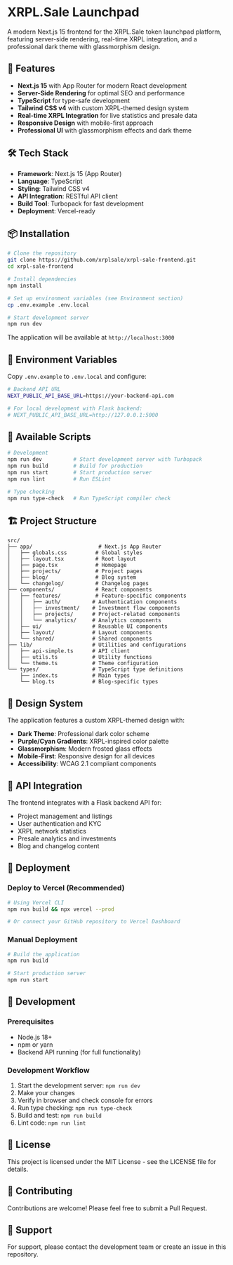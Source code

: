 # XRPL.Sale Launchpad

A modern Next.js 15 frontend for the XRPL.Sale token launchpad platform, featuring server-side rendering, real-time XRPL integration, and a professional dark theme with glassmorphism design.

## 🚀 Features

- **Next.js 15** with App Router for modern React development
- **Server-Side Rendering** for optimal SEO and performance
- **TypeScript** for type-safe development
- **Tailwind CSS v4** with custom XRPL-themed design system
- **Real-time XRPL Integration** for live statistics and presale data
- **Responsive Design** with mobile-first approach
- **Professional UI** with glassmorphism effects and dark theme

## 🛠 Tech Stack

- **Framework**: Next.js 15 (App Router)
- **Language**: TypeScript
- **Styling**: Tailwind CSS v4
- **API Integration**: RESTful API client
- **Build Tool**: Turbopack for fast development
- **Deployment**: Vercel-ready

## 📦 Installation

```bash
# Clone the repository
git clone https://github.com/xrplsale/xrpl-sale-frontend.git
cd xrpl-sale-frontend

# Install dependencies
npm install

# Set up environment variables (see Environment section)
cp .env.example .env.local

# Start development server
npm run dev
```

The application will be available at `http://localhost:3000`

## 🔧 Environment Variables

Copy `.env.example` to `.env.local` and configure:

```bash
# Backend API URL
NEXT_PUBLIC_API_BASE_URL=https://your-backend-api.com

# For local development with Flask backend:
# NEXT_PUBLIC_API_BASE_URL=http://127.0.0.1:5000
```

## 📝 Available Scripts

```bash
# Development
npm run dev          # Start development server with Turbopack
npm run build        # Build for production
npm run start        # Start production server
npm run lint         # Run ESLint

# Type checking
npm run type-check   # Run TypeScript compiler check
```

## 🏗 Project Structure

```
src/
├── app/                     # Next.js App Router
│   ├── globals.css         # Global styles
│   ├── layout.tsx          # Root layout
│   ├── page.tsx            # Homepage
│   ├── projects/           # Project pages
│   ├── blog/               # Blog system
│   └── changelog/          # Changelog pages
├── components/             # React components
│   ├── features/           # Feature-specific components
│   │   ├── auth/          # Authentication components
│   │   ├── investment/    # Investment flow components
│   │   ├── projects/      # Project-related components
│   │   └── analytics/     # Analytics components
│   ├── ui/                # Reusable UI components
│   ├── layout/            # Layout components
│   └── shared/            # Shared components
├── lib/                   # Utilities and configurations
│   ├── api-simple.ts      # API client
│   ├── utils.ts           # Utility functions
│   └── theme.ts           # Theme configuration
└── types/                 # TypeScript type definitions
    ├── index.ts           # Main types
    └── blog.ts            # Blog-specific types
```

## 🎨 Design System

The application features a custom XRPL-themed design with:

- **Dark Theme**: Professional dark color scheme
- **Purple/Cyan Gradients**: XRPL-inspired color palette
- **Glassmorphism**: Modern frosted glass effects
- **Mobile-First**: Responsive design for all devices
- **Accessibility**: WCAG 2.1 compliant components

## 🔌 API Integration

The frontend integrates with a Flask backend API for:

- Project management and listings
- User authentication and KYC
- XRPL network statistics
- Presale analytics and investments
- Blog and changelog content

## 🚀 Deployment

### Deploy to Vercel (Recommended)

```bash
# Using Vercel CLI
npm run build && npx vercel --prod

# Or connect your GitHub repository to Vercel Dashboard
```

### Manual Deployment

```bash
# Build the application
npm run build

# Start production server
npm run start
```

## 🧪 Development

### Prerequisites

- Node.js 18+ 
- npm or yarn
- Backend API running (for full functionality)

### Development Workflow

1. Start the development server: `npm run dev`
2. Make your changes
3. Verify in browser and check console for errors
4. Run type checking: `npm run type-check`
5. Build and test: `npm run build`
6. Lint code: `npm run lint`

## 📄 License

This project is licensed under the MIT License - see the LICENSE file for details.

## 🤝 Contributing

Contributions are welcome! Please feel free to submit a Pull Request.

## 📧 Support

For support, please contact the development team or create an issue in this repository.
